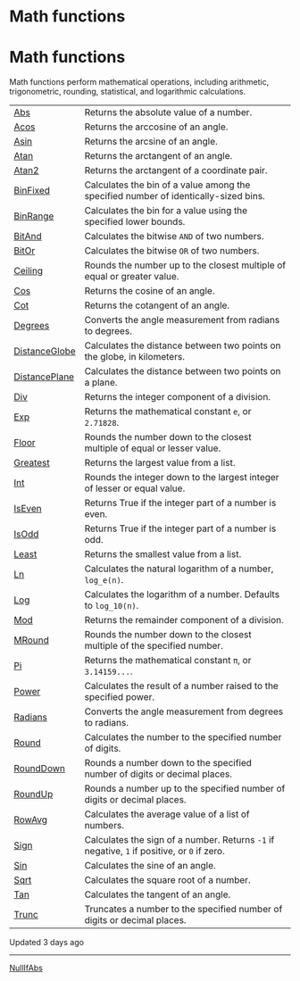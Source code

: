# Math functions

# Math functions

Math functions perform mathematical operations, including arithmetic, trigonometric, rounding, statistical, and logarithmic calculations.

|  |  |
| --- | --- |
| [Abs](/docs/abs) | Returns the absolute value of a number. |
| [Acos](/docs/acos) | Returns the arccosine of an angle. |
| [Asin](/docs/asin) | Returns the arcsine of an angle. |
| [Atan](/docs/atan) | Returns the arctangent of an angle. |
| [Atan2](/docs/atan2) | Returns the arctangent of a coordinate pair. |
| [BinFixed](/docs/binfixed) | Calculates the bin of a value among the specified number of identically-sized bins. |
| [BinRange](/docs/binrange) | Calculates the bin for a value using the specified lower bounds. |
| [BitAnd](/docs/bitand) | Calculates the bitwise `AND` of two numbers. |
| [BitOr](/docs/bitor) | Calculates the bitwise `OR` of two numbers. |
| [Ceiling](/docs/ceiling) | Rounds the number up to the closest multiple of equal or greater value. |
| [Cos](/docs/cos) | Returns the cosine of an angle. |
| [Cot](/docs/cot) | Returns the cotangent of an angle. |
| [Degrees](/docs/degrees) | Converts the angle measurement from radians to degrees. |
| [DistanceGlobe](/docs/distanceglobe) | Calculates the distance between two points on the globe, in kilometers. |
| [DistancePlane](/docs/distanceplane) | Calculates the distance between two points on a plane. |
| [Div](/docs/div) | Returns the integer component of a division. |
| [Exp](/docs/exp) | Returns the mathematical constant `e`, or `2.71828`. |
| [Floor](/docs/floor) | Rounds the number down to the closest multiple of equal or lesser value. |
| [Greatest](/docs/greatest) | Returns the largest value from a list. |
| [Int](/docs/int) | Rounds the integer down to the largest integer of lesser or equal value. |
| [IsEven](/docs/iseven) | Returns True if the integer part of a number is even. |
| [IsOdd](/docs/isodd) | Returns True if the integer part of a number is odd. |
| [Least](/docs/least) | Returns the smallest value from a list. |
| [Ln](/docs/ln) | Calculates the natural logarithm of a number, `log_e(n)`. |
| [Log](/docs/log) | Calculates the logarithm of a number. Defaults to `log_10(n)`. |
| [Mod](/docs/mod) | Returns the remainder component of a division. |
| [MRound](/docs/mround) | Rounds the number down to the closest multiple of the specified number. |
| [Pi](/docs/pi) | Returns the mathematical constant `π`, or `3.14159...`. |
| [Power](/docs/power) | Calculates the result of a number raised to the specified power. |
| [Radians](/docs/radians) | Converts the angle measurement from degrees to radians. |
| [Round](/docs/round) | Calculates the number to the specified number of digits. |
| [RoundDown](/docs/rounddown) | Rounds a number down to the specified number of digits or decimal places. |
| [RoundUp](/docs/roundup) | Rounds a number up to the specified number of digits or decimal places. |
| [RowAvg](/docs/rowavg) | Calculates the average value of a list of numbers. |
| [Sign](/docs/sign) | Calculates the sign of a number. Returns `-1` if negative, `1` if positive, or `0` if zero. |
| [Sin](/docs/sin) | Calculates the sine of an angle. |
| [Sqrt](/docs/sqrt) | Calculates the square root of a number. |
| [Tan](/docs/tan) | Calculates the tangent of an angle. |
| [Trunc](/docs/trunc) | Truncates a number to the specified number of digits or decimal places. |

Updated 3 days ago

---

[NullIf](/docs/nullif)[Abs](/docs/abs)